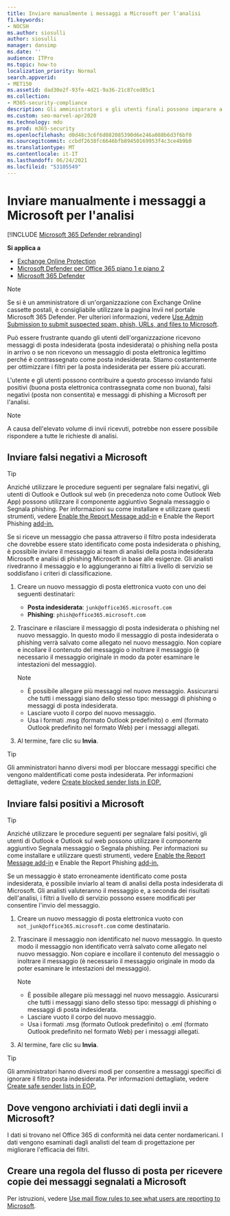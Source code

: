 ```yaml
---
title: Inviare manualmente i messaggi a Microsoft per l'analisi
f1.keywords:
- NOCSH
ms.author: siosulli
author: siosulli
manager: dansimp
ms.date: ''
audience: ITPro
ms.topic: how-to
localization_priority: Normal
search.appverid:
- MET150
ms.assetid: dad30e2f-93fe-4d21-9a36-21c87ced85c1
ms.collection:
- M365-security-compliance
description: Gli amministratori e gli utenti finali possono imparare a inviare messaggi di posta elettronica (posta elettronica buona contrassegnata come posta non buona o non consentita) a Microsoft per l'analisi.
ms.custom: seo-marvel-apr2020
ms.technology: mdo
ms.prod: m365-security
ms.openlocfilehash: d0d48c3c6f6d082085390d6e246a088b6d3f6bf0
ms.sourcegitcommit: ccbdf2638fc6646bfb89450169953f4c3ce4b9b0
ms.translationtype: MT
ms.contentlocale: it-IT
ms.lasthandoff: 06/24/2021
ms.locfileid: "53105549"
---
```

# <a name="manually-submit-messages-to-microsoft-for-analysis"></a>Inviare manualmente i messaggi a Microsoft per l'analisi

[!INCLUDE [Microsoft 365 Defender rebranding](../includes/microsoft-defender-for-office.md)]

**Si applica a**
- [Exchange Online Protection](exchange-online-protection-overview.md)
- [Microsoft Defender per Office 365 piano 1 e piano 2](defender-for-office-365.md)
- [Microsoft 365 Defender](../defender/microsoft-365-defender.md)

> [!NOTE]
> Se si è un amministratore di un'organizzazione con Exchange Online cassette  postali, è consigliabile utilizzare la pagina Invii nel portale Microsoft 365 Defender. Per ulteriori informazioni, vedere [Use Admin Submission to submit suspected spam, phish, URLs, and files to Microsoft](admin-submission.md).

Può essere frustrante quando gli utenti dell'organizzazione ricevono messaggi di posta indesiderata (posta indesiderata) o phishing nella posta in arrivo o se non ricevono un messaggio di posta elettronica legittimo perché è contrassegnato come posta indesiderata. Stiamo costantemente per ottimizzare i filtri per la posta indesiderata per essere più accurati.

L'utente e gli utenti possono contribuire a questo processo inviando falsi positivi (buona posta elettronica contrassegnata come non buona), falsi negativi (posta non consentita) e messaggi di phishing a Microsoft per l'analisi.

> [!NOTE]
> A causa dell'elevato volume di invii ricevuti, potrebbe non essere possibile rispondere a tutte le richieste di analisi.

## <a name="submit-false-negatives-to-microsoft"></a>Inviare falsi negativi a Microsoft

> [!TIP]
> Anziché utilizzare le procedure seguenti per segnalare falsi negativi, gli utenti di Outlook e Outlook sul web (in precedenza noto come Outlook Web App) possono utilizzare il componente aggiuntivo Segnala messaggio o Segnala phishing. Per informazioni su come installare e utilizzare questi strumenti, vedere [Enable the Report Message add-in](enable-the-report-message-add-in.md) e Enable the Report Phishing [add-in.](enable-the-report-phish-add-in.md)

Se si riceve un messaggio che passa attraverso il filtro posta indesiderata che dovrebbe essere stato identificato come posta indesiderata o phishing, è possibile inviare il messaggio ai team di analisi della posta indesiderata Microsoft e analisi di phishing Microsoft in base alle esigenze. Gli analisti rivedranno il messaggio e lo aggiungeranno ai filtri a livello di servizio se soddisfano i criteri di classificazione.

1. Creare un nuovo messaggio di posta elettronica vuoto con uno dei seguenti destinatari:

   - **Posta indesiderata**: `junk@office365.microsoft.com`
   - **Phishing**: `phish@office365.microsoft.com`

2. Trascinare e rilasciare il messaggio di posta indesiderata o phishing nel nuovo messaggio. In questo modo il messaggio di posta indesiderata o phishing verrà salvato come allegato nel nuovo messaggio. Non copiare e incollare il contenuto del messaggio o inoltrare il messaggio (è necessario il messaggio originale in modo da poter esaminare le intestazioni del messaggio).

   > [!NOTE]
   >
   > - È possibile allegare più messaggi nel nuovo messaggio. Assicurarsi che tutti i messaggi siano dello stesso tipo: messaggi di phishing o messaggi di posta indesiderata.
   > - Lasciare vuoto il corpo del nuovo messaggio.
   > - Usa i formati .msg (formato Outlook predefinito) o .eml (formato Outlook predefinito nel formato Web) per i messaggi allegati.

3. Al termine, fare clic su **Invia**.

> [!TIP]
> Gli amministratori hanno diversi modi per bloccare messaggi specifici che vengono maldentificati come posta indesiderata. Per informazioni dettagliate, vedere [Create blocked sender lists in EOP.](create-block-sender-lists-in-office-365.md)

## <a name="submit-false-positives-to-microsoft"></a>Inviare falsi positivi a Microsoft

> [!TIP]
> Anziché utilizzare le procedure seguenti per segnalare falsi positivi, gli utenti di Outlook e Outlook sul web possono utilizzare il componente aggiuntivo Segnala messaggio o Segnala phishing. Per informazioni su come installare e utilizzare questi strumenti, vedere [Enable the Report Message add-in](enable-the-report-message-add-in.md) e Enable the Report Phishing [add-in.](enable-the-report-phish-add-in.md)

Se un messaggio è stato erroneamente identificato come posta indesiderata, è possibile inviarlo al team di analisi della posta indesiderata di Microsoft. Gli analisti valuteranno il messaggio e, a seconda dei risultati dell'analisi, i filtri a livello di servizio possono essere modificati per consentire l'invio del messaggio.

1. Creare un nuovo messaggio di posta elettronica vuoto con `not_junk@office365.microsoft.com` come destinatario.

2. Trascinare il messaggio non identificato nel nuovo messaggio. In questo modo il messaggio non identificato verrà salvato come allegato nel nuovo messaggio. Non copiare e incollare il contenuto del messaggio o inoltrare il messaggio (è necessario il messaggio originale in modo da poter esaminare le intestazioni del messaggio).

   > [!NOTE]
   >
   > - È possibile allegare più messaggi nel nuovo messaggio. Assicurarsi che tutti i messaggi siano dello stesso tipo: messaggi di phishing o messaggi di posta indesiderata.
   > - Lasciare vuoto il corpo del nuovo messaggio.
   > - Usa i formati .msg (formato Outlook predefinito) o .eml (formato Outlook predefinito nel formato Web) per i messaggi allegati.

3. Al termine, fare clic su **Invia**.

> [!TIP]
> Gli amministratori hanno diversi modi per consentire a messaggi specifici di ignorare il filtro posta indesiderata. Per informazioni dettagliate, vedere [Create safe sender lists in EOP.](create-safe-sender-lists-in-office-365.md)

## <a name="where-is-the-data-from-submissions-to-microsoft-stored"></a>Dove vengono archiviati i dati degli invii a Microsoft?

I dati si trovano nel Office 365 di conformità nei data center nordamericani. I dati vengono esaminati dagli analisti del team di progettazione per migliorare l'efficacia dei filtri.

## <a name="create-a-mail-flow-rule-to-receive-copies-of-messages-that-are-reported-to-microsoft"></a>Creare una regola del flusso di posta per ricevere copie dei messaggi segnalati a Microsoft

Per istruzioni, vedere [Use mail flow rules to see what users are reporting to Microsoft](/exchange/security-and-compliance/mail-flow-rules/use-rules-to-see-what-users-are-reporting-to-microsoft).
